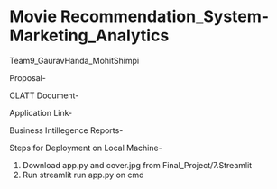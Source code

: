 # Movie Recommendation_System-Marketing_Analytics
Team9_GauravHanda_MohitShimpi

Proposal- 

CLATT Document-

Application Link-

Business Intillegence Reports- 

Steps for Deployment on Local Machine-

1) Download app.py and cover.jpg from Final_Project/7.Streamlit
2) Run streamlit run app.py on cmd
